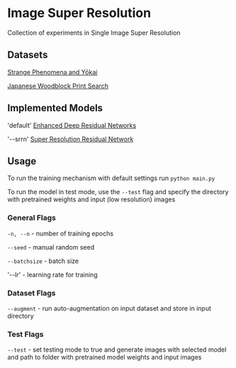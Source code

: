# Image Super Resolution

Collection of experiments in Single Image Super Resolution

## Datasets

[Strange Phenomena and Yōkai](https://www.nichibun.ac.jp/en/db/category/yokaigazou/)

[Japanese Woodblock Print Search](https://ukiyo-e.org/)

## Implemented Models

'default' [Enhanced Deep Residual Networks](https://openaccess.thecvf.com/content_cvpr_2017_workshops/w12/papers/Lim_Enhanced_Deep_Residual_CVPR_2017_paper.pdf)

'--srrn' [Super Resolution Residual Network](https://arxiv.org/pdf/1609.04802)

## Usage

To run the training mechanism with default settings run `python main.py`

To run the model in test mode, use the `--test` flag 
and specify the directory with pretrained weights and input (low resolution) images

### General Flags

`-n, --n` - number of training epochs

`--seed` - manual random seed

`--batchsize` - batch size

'--lr' - learning rate for training

### Dataset Flags

`--augment` - run auto-augmentation on input dataset and store in input directory

### Test Flags

`--test` - set testing mode to true and generate images with selected model and path to folder with pretrained model weights and input images
